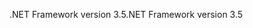 <span data-ttu-id="97d90-101">.NET Framework version 3.5</span><span class="sxs-lookup"><span data-stu-id="97d90-101">.NET Framework version 3.5</span></span>